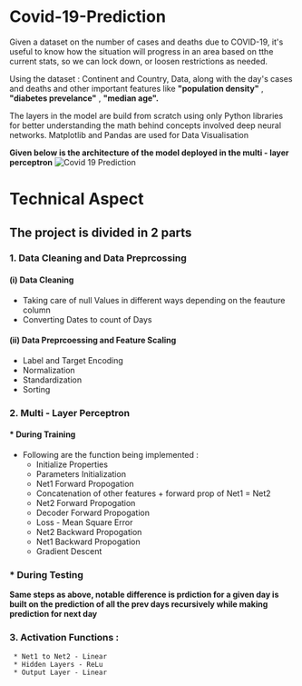 # Covid-19-Prediction
Given a dataset on the number of cases and deaths due to COVID-19, it's useful to know how the situation will progress in an area based on tthe current stats, so we can lock down, or loosen restrictions as needed.

Using the dataset : Continent and Country, Data, along with the day's cases and deaths and other important features like **"population density"** , **"diabetes prevelance"** , **"median age".**

The layers in the model are build from scratch using only Python libraries for better understanding the math behind concepts involved deep neural networks.
Matplotlib and Pandas are used for Data Visualisation

**Given below is the architecture of the model deployed in the multi - layer perceptron**
![Covid 19 Prediction](https://user-images.githubusercontent.com/63362412/123039521-efefcc00-d40f-11eb-9c78-b87f3004838a.PNG)

# Technical Aspect

## The project is divided in 2 parts
### 1. Data Cleaning and Data Preprcossing
#### (i) Data Cleaning
 * Taking care of null Values in different ways depending on the feauture column
 * Converting Dates to count of Days 
#### (ii) Data Preprcoessing and Feature Scaling
  * Label and Target Encoding
  * Normalization
  * Standardization
  * Sorting
  
 ### 2. Multi - Layer Perceptron
#### * During Training
  * Following are the function being implemented :
    * Initialize Properties
    * Parameters Initialization
    * Net1 Forward Propogation
    * Concatenation of other features + forward prop of Net1 = Net2
    * Net2 Forward Propogation
    * Decoder Forward Propogation
    * Loss - Mean Square Error
    * Net2 Backward Propogation
    * Net1 Backward Propogation
    * Gradient Descent

### * During Testing
   **Same steps as above, notable difference is prdiction for a given day is built on the prediction of all the prev days recursively while making prediction for next day**
 ### 3. Activation Functions :
     * Net1 to Net2 - Linear
     * Hidden Layers - ReLu
     * Output Layer - Linear

